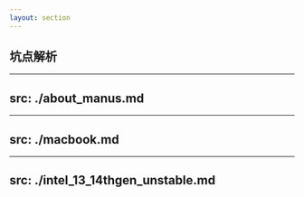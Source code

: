 ```yaml
---
layout: section
---
```


## 坑点解析

---
src: ./about_manus.md
---

---
src: ./macbook.md
---

---
src: ./intel_13_14thgen_unstable.md
---
